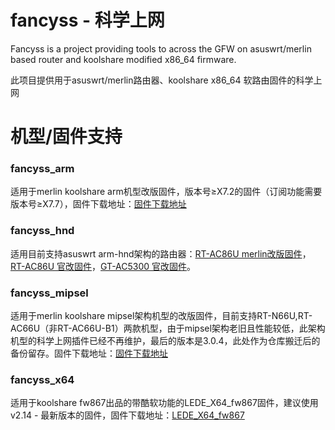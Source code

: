 # fancyss - 科学上网
Fancyss is a project providing tools to across the GFW on asuswrt/merlin based router and koolshare modified x86_64 firmware. 

此项目提供用于asuswrt/merlin路由器、koolshare x86_64 软路由固件的科学上网

# 机型/固件支持
### fancyss_arm
适用于merlin koolshare arm机型改版固件，版本号≥X7.2的固件（订阅功能需要版本号≥X7.7），固件下载地址：[固件下载地址](http://koolshare.cn/forum-96-1.html)

### fancyss_hnd
适用目前支持asuswrt arm-hnd架构的路由器：[RT-AC86U merlin改版固件](http://koolshare.cn/thread-127878-1-1.html)，[RT-AC86U 官改固件](http://koolshare.cn/thread-139965-1-1.html)，[GT-AC5300 官改固件](http://koolshare.cn/thread-130902-1-1.html)。

### fancyss_mipsel
适用于merlin koolshare mipsel架构机型的改版固件，目前支持RT-N66U,RT-AC66U（非RT-AC66U-B1）两款机型，由于mipsel架构老旧且性能较低，此架构机型的科学上网插件已经不再维护，最后的版本是3.0.4，此处作为仓库搬迁后的备份留存。固件下载地址：[固件下载地址](http://koolshare.cn/forum-96-1.html)

### fancyss_x64
适用于koolshare fw867出品的带酷软功能的LEDE_X64_fw867固件，建议使用v2.14 - 最新版本的固件，固件下载地址：[LEDE_X64_fw867](http://firmware.koolshare.cn/LEDE_X64_fw867/)
